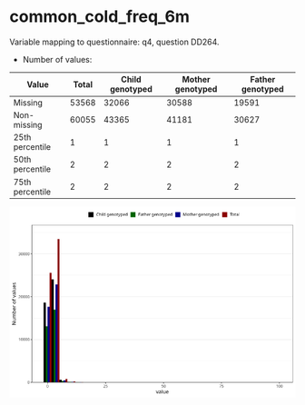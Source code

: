 # common_cold_freq_6m
Variable mapping to questionnaire: q4, question DD264.
- Number of values:

| Value | Total | Child genotyped | Mother genotyped | Father genotyped |
| ----- | ----- | --------------- | ---------------- | ---------------- |
| Missing | 53568 | 32066 | 30588 | 19591 |
| Non-missing | 60055 | 43365 | 41181 | 30627 |
| 25th percentile | 1 | 1 | 1 | 1 |
| 50th percentile | 2 | 2 | 2 | 2 |
| 75th percentile | 2 | 2 | 2 | 2 |



![](common_cold_freq_6m_n.png)



